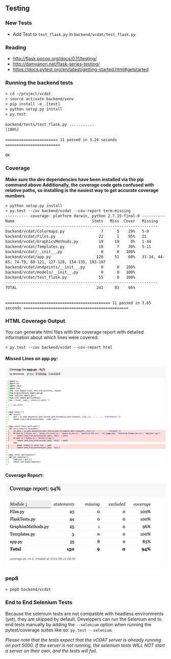## Testing

### New Tests

- Add Test to `test_flask.py` in `backend/vcdat/test_flask.py`

### Reading

- http://flask.pocoo.org/docs/0.11/testing/
- http://damyanon.net/flask-series-testing/
- https://docs.pytest.org/en/latest/getting-started.html#getstarted

### Running the backend tests

    > cd ~/project/vcdat
    > source activate backend/venv
    > pip install -e .[test]
    > python setup.py install
    > py.test

    backend/tests/test_flask.py ...........                            [100%]

    ======================= 11 passed in 3.24 seconds ========================

    OK

### Coverage

**Make sure the dev dependencies have been installed via the pip command above**
**Additionally, the coverage code gets confused with relative paths, so installing is the easiest way to get accurate coverage numbers**

    > python setup.py install
    > py.test --cov backend/vcdat --cov-report term-missing
    ---------- coverage: platform darwin, python 2.7.15-final-0 ----------
    Name                                  Stmts   Miss  Cover   Missing
    -------------------------------------------------------------------
    backend/vcdat/Colormaps.py                7      5    29%   5-9
    backend/vcdat/Files.py                   22      1    95%   21
    backend/vcdat/GraphicsMethods.py         19     19     0%   1-44
    backend/vcdat/Templates.py               10      7    30%   5-11
    backend/vcdat/__init__.py                 0      0   100%
    backend/vcdat/app.py                    128     51    60%   31-34, 44-65, 74-79, 88-121, 127-128, 134-135, 193-197
    backend/vcdat/endpoints/__init__.py       0      0   100%
    backend/vcdat/models/__init__.py          0      0   100%
    backend/vcdat/test_flask.py              55      0   100%
    -------------------------------------------------------------------
    TOTAL                                   241     83    66%


    ============================================== 11 passed in 3.65 seconds ==============================================

### HTML Coverage Output

You can generate html files with the coverage report with detailed information about which lines were covered:

    > py.test --cov backend/vcdat --cov-report html

#### Missed Lines on app.py:

![app.py output](https://github.com/pawpepe/media/blob/master/Screen%20Shot%202016-08-22%20at%208.56.55%20AM.png)

#### Coverage Report:

![coverageReport](https://github.com/pawpepe/media/blob/master/Screen%20Shot%202016-08-22%20at%209.06.15%20AM.png)

### pep8

    > pep8 backend/vcdat

### End to End Selenium Tests

Because the selenium tests are not compatible with headless environments (yet), they are skipped by default.
Developers can run the Selenium end to end tests manually by adding the `--selenium` option when running the pytest/coverage suites like so: `py.test --selenium`.

_Please note that the tests expect that the vCDAT server is already running on port 5000. If the server is not running, the selenium tests WILL NOT start a server on their own, and the tests will fail._
